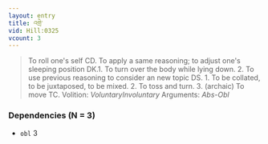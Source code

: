 ```yaml
---
layout: entry
title: འགྲེ་
vid: Hill:0325
vcount: 3
---
```

> To roll one's self CD\. To apply a same reasoning; to adjust one's sleeping position DK\.1\. To turn over the body while lying down\. 2\. To use previous reasoning to consider an new topic DS\. 1\. To be collated, to be juxtaposed, to be mixed\. 2\. To toss and turn\. 3\. (archaic) To move TC\.
> Volition: _VoluntaryInvoluntary_
> Arguments: _Abs-Obl_


### Dependencies (N = 3)
* `obl` 3
